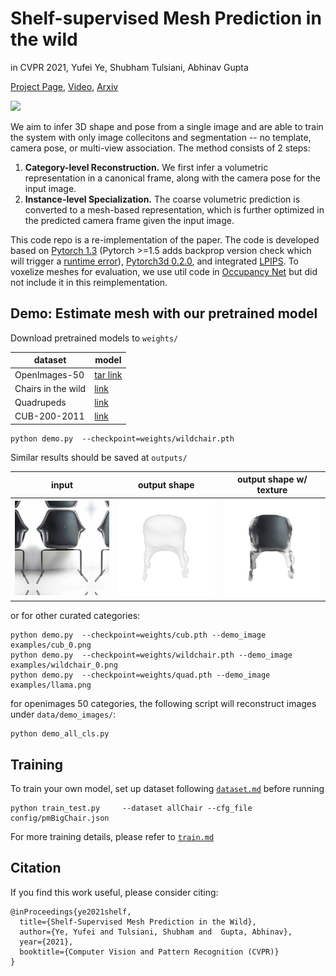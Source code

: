 
# Shelf-supervised Mesh Prediction in the wild 
in CVPR 2021, Yufei Ye, Shubham Tulsiani, Abhinav Gupta

[Project Page](https://judyye.github.io/ShSMesh/), [Video](https://youtu.be/OAiFEAuzPZk), [Arxiv](https://arxiv.org/abs/2102.06195) 

![](https://judyye.github.io/ShSMesh/data/teaser.gif) 

We aim to infer 3D shape and pose from a single image and are able to train the system with only image collecitons and 
segmentation -- no template, camera pose, or multi-view association. The method consists of 2 steps:  

1. **Category-level Reconstruction.** We first infer a volumetric representation in a canonical
frame, along with the camera pose for the input image. 
2. **Instance-level Specialization.** The coarse volumetric prediction is converted to a mesh-based representation, which is further optimized in the predicted camera frame given the input image.

This code repo is a re-implementation of the paper. The code is developed based on [Pytorch 1.3](https://pytorch.org/) 
(Pytorch >=1.5 adds backprop version check which will trigger a [runtime error](https://discuss.pytorch.org/t/solved-pytorch1-5-runtimeerror-one-of-the-variables-needed-for-gradient-computation-has-been-modified-by-an-inplace-operation/90256)), 
[Pytorch3d 0.2.0](https://github.com/facebookresearch/pytorch3d/tree/master/pytorch3d),
and integrated [LPIPS](https://github.com/richzhang/PerceptualSimilarity).
To voxelize meshes for evaluation, we use util code in [Occupancy Net](https://github.com/autonomousvision/occupancy_networks/tree/master/im2mesh) but did not include it in this reimplementation.  


## Demo: Estimate mesh with our pretrained model
Download pretrained models to `weights/`

| dataset | model |
| --- | --- |
|OpenImages-50 | [tar link]() |
|Chairs in the wild | [link](https://drive.google.com/file/d/1cZVOB7doSC2-DyqkzUSLoSkvKrYPdZOq/view?usp=sharing) |
|Quadrupeds | [link](https://drive.google.com/file/d/1IpQMvZnProHcENIa-GC_IEaxY9e1zvH6/view?usp=sharing) |
|CUB-200-2011 | [link](https://drive.google.com/file/d/1Y-jf-CxhVX83FDDsT4hA6UG44xFQTFqG/view?usp=sharing) |
 
```
python demo.py  --checkpoint=weights/wildchair.pth
```
Similar results should be saved at `outputs/`

|input | output shape | output shape w/ texture | 
|---| ---| --- |
|![](examples/allChair_0.png) | ![](examples/demo_out/allChair_0_mesh_az.gif) | ![](examples/demo_out/allChair_0_meshTexture_az.gif)|

or for other curated categories:

```
python demo.py  --checkpoint=weights/cub.pth --demo_image examples/cub_0.png
python demo.py  --checkpoint=weights/wildchair.pth --demo_image examples/wildchair_0.png
python demo.py  --checkpoint=weights/quad.pth --demo_image examples/llama.png
```

for openimages 50 categories, the following script will reconstruct images under `data/demo_images/`:
```
python demo_all_cls.py 
```


## Training
To train your own model, set up dataset following [`dataset.md`](docs/dataset.md) before running 
```
python train_test.py     --dataset allChair --cfg_file config/pmBigChair.json 
```

For more training details, please refer to [`train.md`](docs/train.md)


## Citation
If you find this work useful, please consider citing:
```
@inProceedings{ye2021shelf,
  title={Shelf-Supervised Mesh Prediction in the Wild},
  author={Ye, Yufei and Tulsiani, Shubham and  Gupta, Abhinav},
  year={2021},
  booktitle={Computer Vision and Pattern Recognition (CVPR)}
}
```
